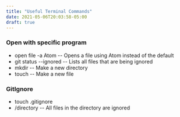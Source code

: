 ```yaml
---
title: "Useful Terminal Commands"
date: 2021-05-06T20:03:58-05:00
draft: true
---
```

### Open with specific program
- open file -a Atom -- Opens a file using Atom instead of the default
- git status --ignored  -- Lists all files that are being ignored
- mkdir -- Make a new directory
- touch -- Make a new file

### GitIgnore
- touch .gitignore
- /directory -- All files in the directory are ignored
